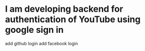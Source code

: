 # I am developing backend for authentication of YouTube using google sign in 

add github login
add facebook login
